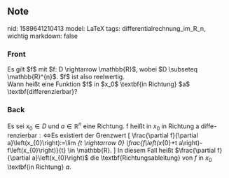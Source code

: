 ## Note
nid: 1589641210413
model: LaTeX
tags: differentialrechnung_im_R_n, wichtig
markdown: false

### Front
<div>Es gilt $f$ mit $f: D \rightarrow \mathbb{R}$, wobei $D \subseteq \mathbb{R}^{n}$. $f$ ist also reelwertig.
</div><div>
</div>Wann heißt eine Funktion $f$ in $x_0$ \textbf{in Richtung} $a$ \textbf{differenzierbar}?

### Back
Es sei $x_{0} \in D$ und $a \in \mathbb{R}^{n}$ eine Richtung. f heißt in $x_{0}$ in Richtung a diffe-
renzierbar$: \Longleftrightarrow$Es existiert der Grenzwert
\[
\frac{\partial f}{\partial a}\left(x_{0}\right):=\lim _{t \rightarrow 0} \frac{f\left(x_{0}+t a\right)-f\left(x_{0}\right)}{t} \in \mathbb{R}.
\]
In diesem Fall heißt $\frac{\partial f}{\partial a}\left(x_{0}\right)$ die \textbf{Richtungsableitung} von $f$ in $x_{0}$ \textbf{in Richtung}
$a$.
